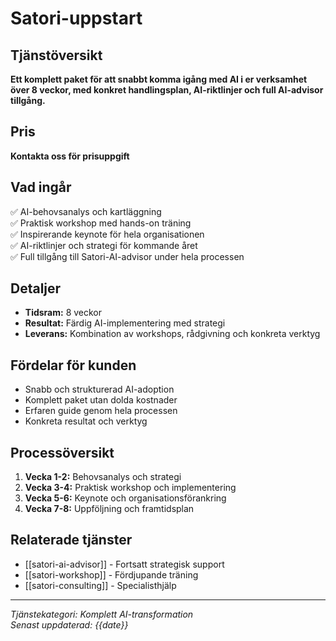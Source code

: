 # Satori-uppstart

## Tjänstöversikt
**Ett komplett paket för att snabbt komma igång med AI i er verksamhet över 8 veckor, med konkret handlingsplan, AI-riktlinjer och full AI-advisor tillgång.**

## Pris
**Kontakta oss för prisuppgift**

## Vad ingår
✅ AI-behovsanalys och kartläggning  
✅ Praktisk workshop med hands-on träning  
✅ Inspirerande keynote för hela organisationen  
✅ AI-riktlinjer och strategi för kommande året  
✅ Full tillgång till Satori-AI-advisor under hela processen  

## Detaljer
- **Tidsram:** 8 veckor
- **Resultat:** Färdig AI-implementering med strategi
- **Leverans:** Kombination av workshops, rådgivning och konkreta verktyg

## Fördelar för kunden
- Snabb och strukturerad AI-adoption
- Komplett paket utan dolda kostnader
- Erfaren guide genom hela processen
- Konkreta resultat och verktyg

## Processöversikt
1. **Vecka 1-2:** Behovsanalys och strategi
2. **Vecka 3-4:** Praktisk workshop och implementering
3. **Vecka 5-6:** Keynote och organisationsförankring
4. **Vecka 7-8:** Uppföljning och framtidsplan

## Relaterade tjänster
- [[satori-ai-advisor]] - Fortsatt strategisk support
- [[satori-workshop]] - Fördjupande träning
- [[satori-consulting]] - Specialisthjälp

---
*Tjänstekategori: Komplett AI-transformation*  
*Senast uppdaterad: {{date}}*